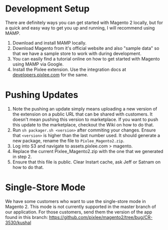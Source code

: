 # Development Setup

There are definitely ways you can get started with Magento 2 locally, but for a quick and easy way to get you up and running, I will recommend using MAMP.

1. Download and install MAMP locally.
2. Download Magento from it's official website and also "sample data" so that we have a sample store to work with during development.
3. You can easily find a tutorial online on how to get started with Magento using MAMP via Google.
4. Install the Pixlee extension. Use the integration docs at [developers.pixlee.com](https://developers.pixlee.com) for the same.

# Pushing Updates

1. Note the pushing an update simply means uploading a new version of the extension on a public URL that can be shared with customers. It doesn't mean pushing this version to marketplace. If you want to push this update to the marketplace, checkout the Wiki on how to do that.
2. Run `sh packager.sh <version>` after commiting your changes. Ensure that `<version>` is higher than the last number used. It should generate a new package, rename the file to `Pixlee_Magento2.zip`.
3. Log into S3 and navigate to assets.pixlee.com > magento.
4. Replace the current Pixlee_Magento2.zip with the one that we generated in step 2.
5. Ensure that this file is public. Clear Instart cache, ask Jeff or Satnam on how to do that.

# Single-Store Mode

We have some customers who want to use the single-store mode in Magento 2. This mode is not currently supported in the master branch of our application. For those customers, send them the version of the app found in this branch: https://github.com/pixlee/magento2/tree/bug/CR-3530/kushal

